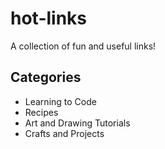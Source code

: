 # hot-links
A collection of fun and useful links!

## Categories
- Learning to Code
- Recipes
- Art and Drawing Tutorials
- Crafts and Projects
